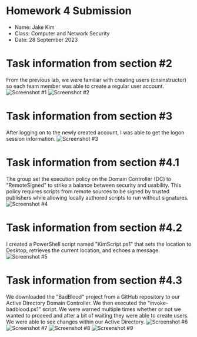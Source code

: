 # **Homework 4 Submission**

- Name: Jake Kim
- Class: Computer and Network Security
- Date: 28 September 2023

# Task information from section #2  
From the previous lab, we were familiar with creating users (cnsinstructor) so each team member was able to create a regular user account.
![Screenshot #1](Screenshots/HW4_Section2.0.png)
![Screenshot #2](Screenshots/HW4_Section2.1.png)

# Task information from section #3 
After logging on to the newly created account, I was able to get the logon session information.
![Screenshot #3](Screenshots/HW4_Section3.0.png)

# Task information from section #4.1
The group set the execution policy on the Domain Controller (DC) to "RemoteSigned" to strike a balance between security and usability. This policy requires scripts from remote sources to be signed by trusted publishers while allowing locally authored scripts to run without signatures.
![Screenshot #4](Screenshots/HW4Q41.png)

# Task information from section #4.2
I created a PowerShell script named "KimScript.ps1" that sets the location to Desktop, retrieves the current location, and echoes a message. 
![Screenshot #5](Screenshots/4.2.png)

# Task information from section #4.3
We downloaded the "BadBlood" project from a GitHub repository to our Active Directory Domain Controller. We then executed the "invoke-badblood.ps1" script. We were warned multiple times whether or not we wanted to proceed and after a bit of waiting they were able to create users. We were able to see changes within our Active Directory.
![Screenshot #6](Screenshots/4.3.01.png)
![Screenshot #7](Screenshots/4.3.02.png)
![Screenshot #8](Screenshots/4.3.03.png)
![Screenshot #9](Screenshots/4.3.04.png)




